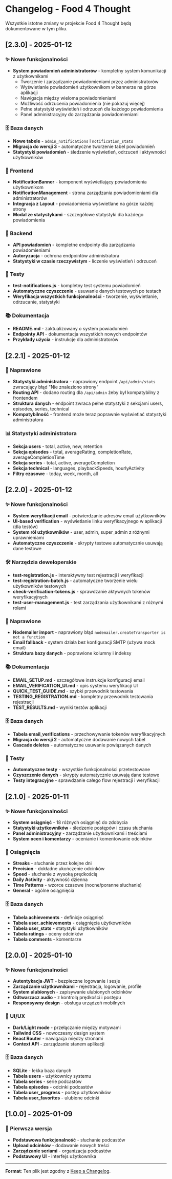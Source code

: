 # Changelog - Food 4 Thought

Wszystkie istotne zmiany w projekcie Food 4 Thought będą dokumentowane w tym pliku.

## [2.3.0] - 2025-01-12

### ✨ Nowe funkcjonalności
- **System powiadomień administratorów** - kompletny system komunikacji z użytkownikami
  - Tworzenie i zarządzanie powiadomieniami przez administratorów
  - Wyświetlanie powiadomień użytkownikom w bannerze na górze aplikacji
  - Nawigacja między wieloma powiadomieniami
  - Możliwość odrzucenia powiadomienia (nie pokazuj więcej)
  - Pełne statystyki wyświetleń i odrzuceń dla każdego powiadomienia
  - Panel administracyjny do zarządzania powiadomieniami

### 🗄️ Baza danych
- **Nowe tabele** - `admin_notifications` i `notification_stats`
- **Migracja do wersji 3** - automatyczne tworzenie tabel powiadomień
- **Statystyki powiadomień** - śledzenie wyświetleń, odrzuceń i aktywności użytkowników

### 🎨 Frontend
- **NotificationBanner** - komponent wyświetlający powiadomienia użytkownikom
- **NotificationManagement** - strona zarządzania powiadomieniami dla administratorów
- **Integracja z Layout** - powiadomienia wyświetlane na górze każdej strony
- **Modal ze statystykami** - szczegółowe statystyki dla każdego powiadomienia

### 🔧 Backend
- **API powiadomień** - kompletne endpointy dla zarządzania powiadomieniami
- **Autoryzacja** - ochrona endpointów administratora
- **Statystyki w czasie rzeczywistym** - liczenie wyświetleń i odrzuceń

### 🧪 Testy
- **test-notifications.js** - kompletny test systemu powiadomień
- **Automatyczne czyszczenie** - usuwanie danych testowych po testach
- **Weryfikacja wszystkich funkcjonalności** - tworzenie, wyświetlanie, odrzucanie, statystyki

### 📚 Dokumentacja
- **README.md** - zaktualizowany o system powiadomień
- **Endpointy API** - dokumentacja wszystkich nowych endpointów
- **Przykłady użycia** - instrukcje dla administratorów

## [2.2.1] - 2025-01-12

### 🔧 Naprawione
- **Statystyki administratora** - naprawiony endpoint `/api/admin/stats` zwracający błąd "Nie znaleziono strony"
- **Routing API** - dodano routing dla `/api/admin` żeby był kompatybilny z frontendem
- **Struktura danych** - endpoint zwraca pełne statystyki z sekcjami users, episodes, series, technical
- **Kompatybilność** - frontend może teraz poprawnie wyświetlać statystyki administratora

### 📊 Statystyki administratora
- **Sekcja users** - total, active, new, retention
- **Sekcja episodes** - total, averageRating, completionRate, averageCompletionTime
- **Sekcja series** - total, active, averageCompletion
- **Sekcja technical** - languages, playbackSpeeds, hourlyActivity
- **Filtry czasowe** - today, week, month, all

## [2.2.0] - 2025-01-12

### ✨ Nowe funkcjonalności
- **System weryfikacji email** - potwierdzanie adresów email użytkowników
- **UI-based verification** - wyświetlanie linku weryfikacyjnego w aplikacji (dla testów)
- **System ról użytkowników** - user, admin, super_admin z różnymi uprawnieniami
- **Automatyczne czyszczenie** - skrypty testowe automatycznie usuwają dane testowe

### 🛠️ Narzędzia deweloperskie
- **test-registration.js** - interaktywny test rejestracji i weryfikacji
- **test-registration-batch.js** - automatyczne tworzenie wielu użytkowników testowych
- **check-verification-tokens.js** - sprawdzanie aktywnych tokenów weryfikacyjnych
- **test-user-management.js** - test zarządzania użytkownikami z różnymi rolami

### 🔧 Naprawione
- **Nodemailer import** - naprawiony błąd `nodemailer.createTransporter is not a function`
- **Email fallback** - system działa bez konfiguracji SMTP (używa mock email)
- **Struktura bazy danych** - poprawione kolumny i indeksy

### 📚 Dokumentacja
- **EMAIL_SETUP.md** - szczegółowe instrukcje konfiguracji email
- **EMAIL_VERIFICATION_UI.md** - opis systemu weryfikacji UI
- **QUICK_TEST_GUIDE.md** - szybki przewodnik testowania
- **TESTING_REGISTRATION.md** - kompletny przewodnik testowania rejestracji
- **TEST_RESULTS.md** - wyniki testów aplikacji

### 🗄️ Baza danych
- **Tabela email_verifications** - przechowywanie tokenów weryfikacyjnych
- **Migracja do wersji 2** - automatyczne dodawanie nowych tabel
- **Cascade deletes** - automatyczne usuwanie powiązanych danych

### 🧪 Testy
- **Automatyczne testy** - wszystkie funkcjonalności przetestowane
- **Czyszczenie danych** - skrypty automatycznie usuwają dane testowe
- **Testy integracyjne** - sprawdzanie całego flow rejestracji i weryfikacji

## [2.1.0] - 2025-01-11

### ✨ Nowe funkcjonalności
- **System osiągnięć** - 18 różnych osiągnięć do zdobycia
- **Statystyki użytkowników** - śledzenie postępów i czasu słuchania
- **Panel administracyjny** - zarządzanie użytkownikami i treściami
- **System ocen i komentarzy** - ocenianie i komentowanie odcinków

### 🎯 Osiągnięcia
- **Streaks** - słuchanie przez kolejne dni
- **Precision** - dokładne ukończenie odcinków
- **Speed** - słuchanie z wysoką prędkością
- **Daily Activity** - aktywność dzienna
- **Time Patterns** - wzorce czasowe (nocne/poranne słuchanie)
- **General** - ogólne osiągnięcia

### 🗄️ Baza danych
- **Tabela achievements** - definicje osiągnięć
- **Tabela user_achievements** - osiągnięcia użytkowników
- **Tabela user_stats** - statystyki użytkowników
- **Tabela ratings** - oceny odcinków
- **Tabela comments** - komentarze

## [2.0.0] - 2025-01-10

### ✨ Nowe funkcjonalności
- **Autentykacja JWT** - bezpieczne logowanie i sesje
- **Zarządzanie użytkownikami** - rejestracja, logowanie, profile
- **System ulubionych** - zapisywanie ulubionych odcinków
- **Odtwarzacz audio** - z kontrolą prędkości i postępu
- **Responsywny design** - obsługa urządzeń mobilnych

### 🎨 UI/UX
- **Dark/Light mode** - przełączanie między motywami
- **Tailwind CSS** - nowoczesny design system
- **React Router** - nawigacja między stronami
- **Context API** - zarządzanie stanem aplikacji

### 🗄️ Baza danych
- **SQLite** - lekka baza danych
- **Tabela users** - użytkownicy systemu
- **Tabela series** - serie podcastów
- **Tabela episodes** - odcinki podcastów
- **Tabela user_progress** - postęp użytkowników
- **Tabela user_favorites** - ulubione odcinki

## [1.0.0] - 2025-01-09

### 🎉 Pierwsza wersja
- **Podstawowa funkcjonalność** - słuchanie podcastów
- **Upload odcinków** - dodawanie nowych treści
- **Zarządzanie seriami** - organizacja podcastów
- **Podstawowy UI** - interfejs użytkownika

---

**Format**: Ten plik jest zgodny z [Keep a Changelog](https://keepachangelog.com/pl/1.0.0/).
